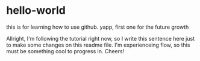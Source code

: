 # hello-world
this is for learning how to use github. yapp, first one for the future growth

Allright, I'm following the tutorial right now, so I write this sentence here just to make some changes on this readme file. I'm experienceing flow, so this must be something cool to progress in. Cheers!

